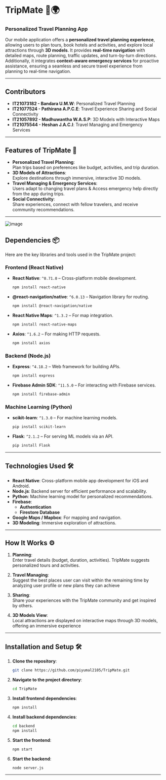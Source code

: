 
# **TripMate** 📱🌍  
### Personalized Travel Planning App

Our mobile application offers a **personalized travel planning experience**, allowing users to plan tours, book hotels and activities, and explore local attractions through **3D models**. It provides **real-time navigation** with detailed maps, route planning, traffic updates, and turn-by-turn directions. Additionally, it integrates **context-aware emergency services** for proactive assistance, ensuring a seamless and secure travel experience from planning to real-time navigation.

---

## **Contributors**

- **IT21073182 - Bandara U.M.W**: Personalized Travel Planning  
- **IT21077524 - Pathirana A.P.C.E**: Travel Experience Sharing and Social Connectivity  
- **IT21057892 - Madhuwantha W.A.S.P**: 3D Models with Interactive Maps  
- **IT21075544 - Heshan J.A.C.I**: Travel Managing and Emergency Services  

---

## **Features of TripMate** 🚀

- **Personalized Travel Planning**:  
  Plan trips based on preferences like budget, activities, and trip duration.  
- **3D Models of Attractions**:  
  Explore destinations through immersive, interactive 3D models.  
- **Travel Managing & Emergency Services**:  
  Users adapt to changing travel plans & Access emergency help directly from the app during trips.  
- **Social Connectivity**:  
  Share experiences, connect with fellow travelers, and receive community recommendations.

---

![image](https://github.com/user-attachments/assets/cf3210a3-08ba-409a-af1a-9e18c944cf67)

## **Dependencies** 📦

Here are the key libraries and tools used in the TripMate project:

### **Frontend (React Native)**
- **React Native**: `^0.71.0` – Cross-platform mobile development.  
  ```bash
  npm install react-native
  ```
- **@react-navigation/native**: `^6.0.13` – Navigation library for routing.  
  ```bash
  npm install @react-navigation/native
  ```
- **React Native Maps**: `^1.3.2` – For map integration.  
  ```bash
  npm install react-native-maps
  ```
- **Axios**: `^1.6.2` – For making HTTP requests.  
  ```bash
  npm install axios
  ```

### **Backend (Node.js)**
- **Express**: `^4.18.2` – Web framework for building APIs.  
  ```bash
  npm install express
  ```
- **Firebase Admin SDK**: `^11.5.0` – For interacting with Firebase services.  
  ```bash
  npm install firebase-admin
  ```

### **Machine Learning (Python)**
- **scikit-learn**: `^1.3.0` – For machine learning models.  
  ```bash
  pip install scikit-learn
  ```
- **Flask**: `^2.1.2` – For serving ML models via an API.  
  ```bash
  pip install Flask
  ```

---

## **Technologies Used** 🛠️

- **React Native**: Cross-platform mobile app development for iOS and Android.  
- **Node.js**: Backend server for efficient performance and scalability.  
- **Python**: Machine learning model for personalized recommendations.  
- **Firebase**:  
  - **Authentication**  
  - **Firestore Database**  
- **Google Maps / Mapbox**: For mapping and navigation.  
- **3D Modeling**: Immersive exploration of attractions.  

---

## **How It Works** ⚙️

1. **Planning**:  
   Enter travel details (budget, duration, activities). TripMate suggests personalized tours and activities.
   
2. **Travel Managing**:  
   Suggest the best places user can visit within the remaining time by analyzing user profile or new plans they can achieve
   
3. **Sharing**:  
   Share your experiences with the TripMate community and get inspired by others.
   
4. **3D Models View**:  
   Local attractions are displayed on interactive maps through 3D models, offering an immersive experience

---

## **Installation and Setup** 🛠️

1. **Clone the repository**:
   ```bash
   git clone https://github.com/piyumal2105/TripMate.git
   ```

2. **Navigate to the project directory**:
   ```bash
   cd TripMate
   ```

3. **Install frontend dependencies**:
   ```bash
   npm install
   ```

4. **Install backend dependencies**:
   ```bash
   cd backend
   npm install
   ```

5. **Start the frontend**:
   ```bash
   npm start
   ```

6. **Start the backend**:
   ```bash
   node server.js
   ```

---

